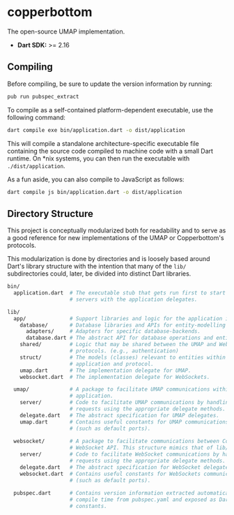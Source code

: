 # copperbottom
The open-source UMAP implementation.

- **Dart SDK:** >= 2.16

## Compiling
Before compiling, be sure to update the version information by running:
```bash
pub run pubspec_extract
```

To compile as a self-contained platform-dependent executable, use the
following command:
```bash
dart compile exe bin/application.dart -o dist/application
```

This will compile a standalone architecture-specific executable file
containing the source code compiled to machine code with a small Dart
runtime. On *nix systems, you can then run the executable with
`./dist/application`.

As a fun aside, you can also compile to JavaScript as follows:
```bash
dart compile js bin/application.dart -o dist/application
```

## Directory Structure
This project is conceptually modularized both for readability and to serve as a
good reference for new implementations of the UMAP or Copperbottom's protocols.

This modularization is done by directories and is loosely based around Dart's
library structure with the intention that many of the `lib/` subdirectories
could, later, be divided into distinct Dart libraries.

```bash
bin/
  application.dart  # The executable stub that gets run first to start all the
                    # servers with the application delegates.

lib/
  app/              # Support libraries and logic for the application implementation.
    database/       # Database libraries and APIs for entity-modelling and storage.
      adapters/     # Adapters for specific database-backends.
      database.dart # The abstract API for database operations and entity-modelling.
    shared/         # Logic that may be shared between the UMAP and WebSocket
                    # protocols. (e.g., authentication)
    struct/         # The models (classes) relevant to entities within the
                    # application and protocol.
    umap.dart       # The implementation delegate for UMAP.
    websocket.dart  # The implementation delegate for WebSockets.

  umap/             # A package to facilitate UMAP communications within a Dart
                    # application.
    server/         # Code to facilitate UMAP communications by handling
                    # requests using the appropriate delegate methods.
    delegate.dart   # The abstract specification for UMAP delegates.
    umap.dart       # Contains useful constants for UMAP communications
                    # (such as default ports).
  
  websocket/        # A package to facilitate communications between Copperbottom's
                    # WebSocket API. This structure mimics that of lib/umap.
    server/         # Code to facilitate WebSocket communications by handling
                    # requests using the appropriate delegate methods.
    delegate.dart   # The abstract specification for WebSocket delegates.
    websocket.dart  # Contains useful constants for WebSockets communications
                    # (such as default ports).
  
  pubspec.dart      # Contains version information extracted automatically at
                    # compile time from pubspec.yaml and exposed as Dart
                    # constants.
```